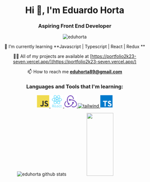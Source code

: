 <h1 align="center">Hi 👋, I'm Eduardo Horta</h1>
<h3 align="center">Aspiring Front End Developer</h3>

<p align="center"> <img src="https://komarev.com/ghpvc/?username=eduhorta&label=Profile%20views&color=0e75b6&style=flat" alt="eduhorta" /> </p>

<div align="center">  
🌱 I’m currently learning **Javascript | Typescript | React | Redux **

👨‍💻 All of my projects are available at [https://portfolio2k23-seven.vercel.app/](https://portfolio2k23-seven.vercel.app/)

📫 How to reach me **eduhorta89@gmail.com**
 </div>

<p align="left">
</p>


<h3 align="center">Languages and Tools that I'm learning:</h3>
<p align="center"><a href="https://developer.mozilla.org/en-US/docs/Web/JavaScript" target="_blank" rel="noreferrer"> <img src="https://raw.githubusercontent.com/devicons/devicon/master/icons/javascript/javascript-original.svg" alt="javascript" width="40" height="40"/> </a> </a> <a href="https://reactjs.org/" target="_blank" rel="noreferrer"> <img src="https://raw.githubusercontent.com/devicons/devicon/master/icons/react/react-original-wordmark.svg" alt="react" width="40" height="40"/> </a> <a href="https://redux.js.org" target="_blank" rel="noreferrer"> <img src="https://raw.githubusercontent.com/devicons/devicon/master/icons/redux/redux-original.svg" alt="redux" width="40" height="40"/> </a> <a href="https://tailwindcss.com/" target="_blank" rel="noreferrer"> <img src="https://www.vectorlogo.zone/logos/tailwindcss/tailwindcss-icon.svg" alt="tailwind" width="40" height="40"/> </a> <a href="https://www.typescriptlang.org/" target="_blank" rel="noreferrer"> <img src="https://raw.githubusercontent.com/devicons/devicon/master/icons/typescript/typescript-original.svg" alt="typescript" width="40" height="40"/> </a></p>
<div align="center">  
  <img width="49%" height="195px" src="https://github-readme-stats.vercel.app/api?username=eduhorta&show_icons=true&count_private=true&hide_border=false&title_color=0284c7&icon_color=0284c7&text_color=fff&bg_color=0d1117" alt="eduhorta github stats" /> 
  <img width="41%" height="200px" src="https://github-readme-stats.vercel.app/api/top-langs/?username=eduhorta&layout=compact&hide_border=false&title_color=0284c7&text_color=fff&bg_color=0d1117" />
</div>
